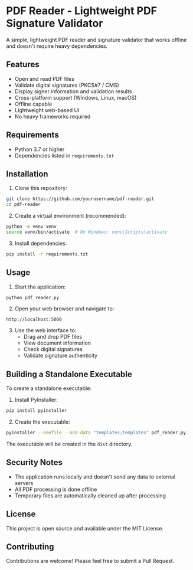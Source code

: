 # PDF Reader - Lightweight PDF Signature Validator

A simple, lightweight PDF reader and signature validator that works offline and doesn't require heavy dependencies.

## Features

- Open and read PDF files
- Validate digital signatures (PKCS#7 / CMS)
- Display signer information and validation results
- Cross-platform support (Windows, Linux, macOS)
- Offline capable
- Lightweight web-based UI
- No heavy frameworks required

## Requirements

- Python 3.7 or higher
- Dependencies listed in `requirements.txt`

## Installation

1. Clone this repository:
```bash
git clone https://github.com/yourusername/pdf-reader.git
cd pdf-reader
```

2. Create a virtual environment (recommended):
```bash
python -m venv venv
source venv/bin/activate  # On Windows: venv\Scripts\activate
```

3. Install dependencies:
```bash
pip install -r requirements.txt
```

## Usage

1. Start the application:
```bash
python pdf_reader.py
```

2. Open your web browser and navigate to:
```
http://localhost:5000
```

3. Use the web interface to:
   - Drag and drop PDF files
   - View document information
   - Check digital signatures
   - Validate signature authenticity

## Building a Standalone Executable

To create a standalone executable:

1. Install PyInstaller:
```bash
pip install pyinstaller
```

2. Create the executable:
```bash
pyinstaller --onefile --add-data "templates;templates" pdf_reader.py
```

The executable will be created in the `dist` directory.

## Security Notes

- The application runs locally and doesn't send any data to external servers
- All PDF processing is done offline
- Temporary files are automatically cleaned up after processing

## License

This project is open source and available under the MIT License.

## Contributing

Contributions are welcome! Please feel free to submit a Pull Request. 
